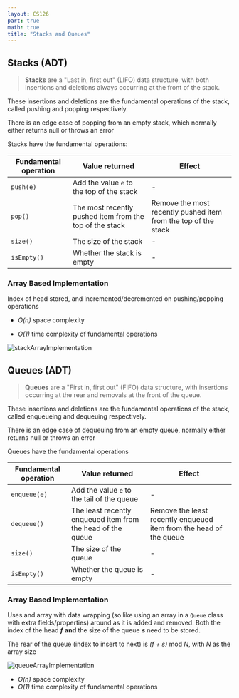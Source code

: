 ```yaml
---
layout: CS126
part: true
math: true
title: "Stacks and Queues"
---
```



## Stacks (ADT)
> **Stacks** are a "Last in, first out" (LIFO) data structure, with both insertions and deletions always occurring at the front of the stack. 

These insertions and deletions are the fundamental operations of the stack, called pushing and popping respectively.

There is an edge case of popping from an empty stack, which normally either returns null or throws an error

Stacks have the fundamental operations:

| Fundamental operation | Value returned                                          | Effect                                                       |
| --------------------- | ------------------------------------------------------- | ------------------------------------------------------------ |
| `push(e)`             | Add the value `e` to the top of the stack               | -                                                            |
| `pop()`               | The most recently pushed item from the top of the stack | Remove the most recently pushed item from the top of the stack |
| `size()`              | The size of the stack                                   | -                                                            |
| `isEmpty()`           | Whether the stack is empty                              | -                                                            |

### Array Based Implementation

Index of head stored, and incremented/decremented on pushing/popping operations

- *O(n)* space complexity

- *O(1)* time complexity of fundamental operations

<img src="./images/stackArrayImplementation.png" alt="stackArrayImplementation" class="center"/>

## Queues (ADT)

> **Queues** are a "First in, first out" (FIFO) data structure, with insertions occurring at the rear and removals at the front of the queue. 

These insertions and deletions are the fundamental operations of the stack, called enqueueing and dequeuing respectively.

There is an edge case of dequeuing from an empty queue, normally either returns null or throws an error

Queues have the fundamental operations

| Fundamental operation | Value returned                                              | Effect                                                       |
| --------------------- | ----------------------------------------------------------- | ------------------------------------------------------------ |
| `enqueue(e)`          | Add the value `e` to the tail of the queue                  | -                                                            |
| `dequeue()`           | The least recently enqueued item from the head of the queue | Remove the least recently enqueued item from the head of the queue |
| `size()`              | The size of the queue                                       | -                                                            |
| `isEmpty()`           | Whether the queue is empty                                  | -                                                            |

### Array Based Implementation

Uses and array with data wrapping (so like using an array in a `Queue` class with extra fields/properties) around as it is added and removed. Both the index of the head ***f*** **and** the size of the queue ***s*** need to be stored.

The rear of the queue (index to insert to next) is *(f + s)* mod *N*, with *N* as the array size

<img src="./images/queueArrayImplementation.png" alt="queueArrayImplementation" class="center"/>

- *O(n)* space complexity
- *O(1)* time complexity of fundamental operations
